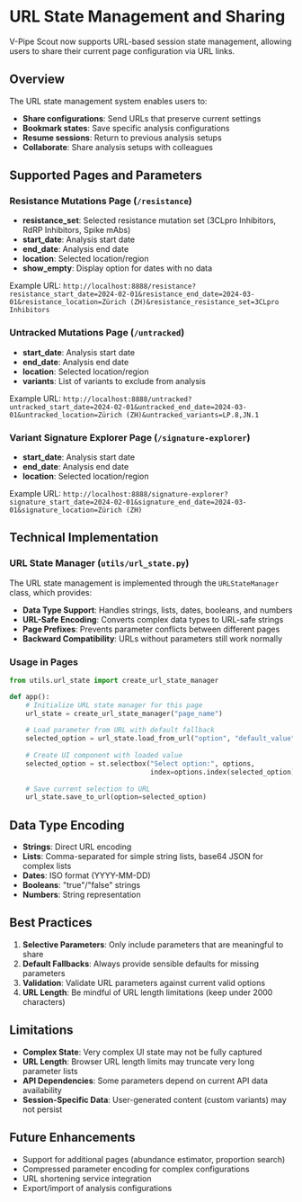 # URL State Management and Sharing

V-Pipe Scout now supports URL-based session state management, allowing users to share their current page configuration via URL links.

## Overview

The URL state management system enables users to:
- **Share configurations**: Send URLs that preserve current settings
- **Bookmark states**: Save specific analysis configurations
- **Resume sessions**: Return to previous analysis setups
- **Collaborate**: Share analysis setups with colleagues

## Supported Pages and Parameters

### Resistance Mutations Page (`/resistance`)
- **resistance_set**: Selected resistance mutation set (3CLpro Inhibitors, RdRP Inhibitors, Spike mAbs)
- **start_date**: Analysis start date
- **end_date**: Analysis end date  
- **location**: Selected location/region
- **show_empty**: Display option for dates with no data

Example URL: `http://localhost:8888/resistance?resistance_start_date=2024-02-01&resistance_end_date=2024-03-01&resistance_location=Zürich (ZH)&resistance_resistance_set=3CLpro Inhibitors`

### Untracked Mutations Page (`/untracked`)
- **start_date**: Analysis start date
- **end_date**: Analysis end date
- **location**: Selected location/region
- **variants**: List of variants to exclude from analysis

Example URL: `http://localhost:8888/untracked?untracked_start_date=2024-02-01&untracked_end_date=2024-03-01&untracked_location=Zürich (ZH)&untracked_variants=LP.8,JN.1`

### Variant Signature Explorer Page (`/signature-explorer`)
- **start_date**: Analysis start date
- **end_date**: Analysis end date
- **location**: Selected location/region

Example URL: `http://localhost:8888/signature-explorer?signature_start_date=2024-02-01&signature_end_date=2024-03-01&signature_location=Zürich (ZH)`

## Technical Implementation

### URL State Manager (`utils/url_state.py`)

The URL state management is implemented through the `URLStateManager` class, which provides:

- **Data Type Support**: Handles strings, lists, dates, booleans, and numbers
- **URL-Safe Encoding**: Converts complex data types to URL-safe strings
- **Page Prefixes**: Prevents parameter conflicts between different pages
- **Backward Compatibility**: URLs without parameters still work normally

### Usage in Pages

```python
from utils.url_state import create_url_state_manager

def app():
    # Initialize URL state manager for this page
    url_state = create_url_state_manager("page_name")
    
    # Load parameter from URL with default fallback
    selected_option = url_state.load_from_url("option", "default_value", str)
    
    # Create UI component with loaded value
    selected_option = st.selectbox("Select option:", options, 
                                   index=options.index(selected_option))
    
    # Save current selection to URL
    url_state.save_to_url(option=selected_option)
```

## Data Type Encoding

- **Strings**: Direct URL encoding
- **Lists**: Comma-separated for simple string lists, base64 JSON for complex lists
- **Dates**: ISO format (YYYY-MM-DD)
- **Booleans**: "true"/"false" strings
- **Numbers**: String representation

## Best Practices

1. **Selective Parameters**: Only include parameters that are meaningful to share
2. **Default Fallbacks**: Always provide sensible defaults for missing parameters
3. **Validation**: Validate URL parameters against current valid options
4. **URL Length**: Be mindful of URL length limitations (keep under 2000 characters)

## Limitations

- **Complex State**: Very complex UI state may not be fully captured
- **URL Length**: Browser URL length limits may truncate very long parameter lists
- **API Dependencies**: Some parameters depend on current API data availability
- **Session-Specific Data**: User-generated content (custom variants) may not persist

## Future Enhancements

- Support for additional pages (abundance estimator, proportion search)
- Compressed parameter encoding for complex configurations
- URL shortening service integration
- Export/import of analysis configurations